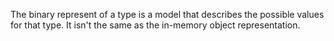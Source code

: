 The binary represent of a type is a model that describes the possible values for that type. It isn't the same as the in-memory object representation.